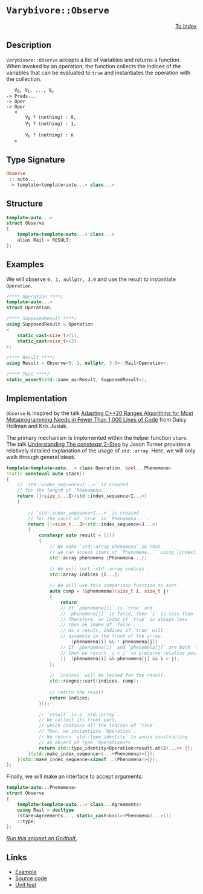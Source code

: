 <!-- Copyright 2024 Feng Mofan
SPDX-License-Identifier: Apache-2.0 -->

# `Varybivore::Observe`

<p style='text-align: right;'><a href="../../../facilities/metafunctions.md#varybivore-observe">To Index</a></p>

## Description

`Varybivore::Observe` accepts a list of variables and returns a function.
When invoked by an operation, the function collects the indices of the variables that can be evaluated to `true` and instantiates the operation with the collection.

<pre><code>   V<sub>0</sub>, V<sub>1</sub>, ..., V<sub>n</sub>
-> Preds...
-> Oper
-> Oper
   <
       V<sub>0</sub> ? (nothing) : 0,
       V<sub>1</sub> ? (nothing) : 1,
                  &vellip;
       V<sub>n</sub> ? (nothing) : n
   ></code></pre>

## Type Signature

```Haskell
Observe
 :: auto...
 -> template<template<auto...> class...>
```

## Structure

```C++
template<auto...>
struct Observe
{
    template<template<auto...> class...>
    alias Rail = RESULT;
};
```

## Examples

We will observe `0, 1, nullptr, 3.0` and use the result to instantiate `Operation`.

```C++
/**** Operation ****/
template<auto...>
struct Operation;

/**** SupposedResult ****/
using SupposedResult = Operation
<
    static_cast<size_t>(1),
    static_cast<size_t>(3)
>;

/**** Result ****/
using Result = Observe<0, 1, nullptr, 3.0>::Rail<Operation>;

/**** Test ****/
static_assert(std::same_as<Result, SupposedResult>);
```

## Implementation

`Observe` is inspired by the talk [Adapting C++20 Ranges Algorithms for Most Metaprogramming Needs in Fewer Than 1,000 Lines of Code](https://youtu.be/69PuizjrgBM?list=PLPqbaGB3rnNmIaWPvuu4U6LWt1XooNi-L) from Daisy Hollman and Kris Jusiak.

The primary mechanism is implemented within the helper function `stare`.
The talk [Understanding The constexpr 2-Step](https://youtu.be/_AefJX66io8?list=PLPqbaGB3rnNmIaWPvuu4U6LWt1XooNi-L) by Jason Turner provides a relatively detailed explanation of the usage of `std::array`. Here, we will only walk through general ideas.

```C++
template<template<auto...> class Operation, bool...Phenomena>
static consteval auto stare()
{
    // `std::index_sequence<I...>` is created
    // for the length of `Phenomena...`.
    return []<size_t...I>(std::index_sequence<I...>)
    {
        
        // `std::index_sequence<I...>` is created
        // for the count of `true` in `Phenomena...`.
        return []<size_t...J>(std::index_sequence<J...>)
        {
            constexpr auto result = []()
            {
                // We make `std::array phenomena` so that
                // we can access items of `Phenomena...` using [index].
                std::array phenomena {Phenomena...};

                // We will sort `std::array indices`.
                std::array indices {I...};
                
                // We will use this comparison function to sort.
                auto comp = [&phenomena](size_t i, size_t j)
                {
                    return
                    // If `phenomena[i]` is `true` and
                    // `phenomena[j]` is false, then `i` is less than `j`.
                    // Therefore, an index of `true` is always less
                    // than an index of `false`.
                    // As a result, indices of `true` will
                    // assemble in the front of the array.
                        (phenomena[i] && ! phenomena[j])
                    // If `phenomena[i]` and `phenomena[j]` are both `true`,
                    // then we return `i < j` to preserve relative positions.
                    ||  (phenomena[i] && phenomena[j] && i < j);
                };
                
                // `indices` will be reused for the result.
                std::ranges::sort(indices, comp);
                
                // return the result.
                return indices;
            }();

            // `result` is a `std::array`.
            // We collect its front part,
            // which contains all the indices of `true`.
            // Then, we instantiate `Operation`.
            // We return `std::type_identity` to avoid constructing
            // an object of type `Operation<*>`.
            return std::type_identity<Operation<result.at(J)...>> {};
        }(std::make_index_sequence<(...+Phenomena)>{});
    }(std::make_index_sequence<sizeof...(Phenomena)>{});
};
```

Finally, we will make an interface to accept arguments:

```C++
template<auto...Phenomena>
struct Observe
{
    template<template<auto...> class...Agreements>
    using Rail = decltype
    (stare<Agreements..., static_cast<bool>(Phenomena)...>())
    ::type;
};
```

[*Run this snippet on Godbolt.*](https://godbolt.org/#z:OYLghAFBqd5QCxAYwPYBMCmBRdBLAF1QCcAaPECAMzwBtMA7AQwFtMQByARg9KtQYEAysib0QXACx8BBAKoBnTAAUAHpwAMvAFYTStJg1DIApACYAQuYukl9ZATwDKjdAGFUtAK4sGIAKwAzKSuADJ4DJgAcj4ARpjEIACcSaQADqgKhE4MHt6%2BAcEZWY4C4ZExLPGJKbaY9qUMQgRMxAR5Pn5BdQ05za0E5dFxCcmpCi1tHQXdEwNDldVjAJS2qF7EyOwcAPQAVAeHR8cnezsmGgCC%2B4cA1AAimGmujMh4mAq3R%2BdXN6f/xx%2BlwuwLMgQiyG8WFuJkCbi8jlohAAnrDsCDzOCGJCvNDYW5kBN0FgqGiMWCIVDMDC4WJgCRCAgWGSrpjKbjqfjWsQmKjAujWb8AcLASC/ntbgBJFhpehsQRMRpfQ5A8UigFAsVHW5zYjU74ggiYGUGI34o0mxWYLkI1AAOgdaNukKYCk%2BAHlnjzGqRbrFUJ4HXblAhGKh5UwWZc5o5kM6BBNMAA3MS3Ji2nWTTAQZYYgDsViut2Ltx2OxhADYNESQCAIlhVAB9JQARy8r2tcMlQbJVdueE%2ByD1VvQIJLpfL/GItwIodu9CMs9uqColY0IbDEZ7VbtY5LeoIGwYMP8Vn893xWQAXphGwQg5K0RAa3WGA3m5g2x38d3Hfzc0WJYmAWe7jsWoFgWWa4vvWmBNq27bYp2bi/ru/ImH2A7OsORqjoBYETrcU4znOaBeIIy6rhhGgEMQ7bUf2x7URuDDhowTDbhou74WBB5HieZ4XnC163veDoAFJPjBb5wR%2BX5Ifi4k9v%2BEHjsBhaXARBFoAwiaqGk07pkQtx6goXi0AQNL3AJJjnjmqlaepDlaSWUEAOrUiwTAANaclWL7crytxpKGrERgxCioCRirOS5hEAO7UqIx5MMgWxuv2FqfCua4sWxzCcbcXhZEYAmwaotn3NxmlxQRAXEDyyLBaF%2BVMDCBZ5Vujp5kJGmxS57nUvFdC0DqJCWdR9WNYx%2BDpdR1W1XVBDoLWgVNfWeDpe1FiocBvX9Y5PGLYRHm3MNtCjcV1KzlhaAyq0A4CER5EODkM5RZFbQLcdJZGVFd1pFZNlmBWIWbuxlXPngN53v2voibD2gATVP3bQdtV8cQDDo3FUGSlRVZg2FEOnnglUMVh1G0fRfaGHhKOo655bUUTrW2RY2jk5hnxUGISi%2BrOjBrmT3Pzh8nyzoYa6czuOMDeWAAqoZ6lOmC%2BlL5WUWu1PWqLYjxbynz0G6ctaVBkspcems5dRvO0Eo82mwRUHRmmJkfOZBC%2BhtW021WOsMedtBO5B5aukoVT0IxJHUlQxCyFrgtpg1vLfYzWkQKz4Wk5VMIg%2BYFa3GAYDNeDzDs5z57I%2Bn454wTGhZyTFhk%2BeDF02ujfl6elcXrTep%2BqgS5U3RusaKQIe1%2BWgvHol7uHljws0m4twyxo73BaZCRJtSeqmng2/BZk2QJmnNfAW45/FpnLXZ83ucFwXpfE13HP3/nIP9kvK%2B5oEGnp3tsI/6MxDlBaiPsPiBxGn6HemArroCIiQGO7szIWVPsdF8PIjAfFrJ9AgEBwEKF9ADH%2BQDUYgPLJjY8SdTKezQYtShM1NoQN/jjPa9kWGCgZvLNcNCLIU0%2BG1Say1Vop1RLLI6ZtyynTQBdTADhMo83jhRNIAxx4SOduWeKCBNoIHjAqCIAiLpIIIVrYeNMuI4ygkrRgvpZ4GJaIIPAVo1yegSIqHIjt1Gh1uKdBhQiVogAIMiZ4jY8BYEcUEhixkmBJlQGEvREw6KvSMJYsOx5UCxG0HIyyOUgnPBcV6dxAh8R7F7BYrx44GEvjybeMJjBHCRLhK470Hi4S8PvIqCA4lljKXRPyNGPVAGxTYS%2BLyvlQkyXgp%2BRCWx8QQB7JYTq7Ef7ohAj1EhEERnCJAGM2pky5IzOQiJFcQYIBLOYCspy6yhmskGRw4EQo7juliEoYgB8DRXAtLKK0NoiBBnOZGdCVxEleHkc815298ykJnMab5Zo4RfNNMhP6vTnQGDdEGS4wA9TGnqQoKM45ioRGALcAASkwOgQMsCQhqRBZ8WZ8RYpxfKAgCggzwxaLGRsogJj4n9J4J8AKel/mwDmauJZay0vuQA6Vjz1Qqi1HcbAqhWCyn1AquV8qzgYk1bcZpRTjwfMuIin5tJbS9JBCCsFhTGg3IedcbUQgvBpGKJgdApKPYWWVAcIERLSpOpdZkN1HqUETUCNZfVtrWRwggjGTa3LXQEEvNDUST4uCrFjZy%2BNPKk3CRTXeJ8gRkZkllQ6u4IbPbeu1VcP1JKK1ethBGl5W9kJj1uFwX0DBzK0DSLRX0gQ7QaDRLWcldB8SRtaX0vquqFYfEskauNyBGzhwSHgl8ChWC3ldPietXtbgBtde6z1ubsAkI4KsWgnB/C8D8BwLQpBUCcAvpYawY0NhbDzoEHgpACCaHPasbyARJCDoABxmDMCkLg/gNAgZA1wPMeZpCXo4JIXgLAJAaDHre%2B9j6OC8AUCAMev673ntIHAWAMBEAgHWAQNICJyCUABnQBIURN2cFUCBisABaCskhbjADSu24DZheBusIAyFaHb%2BCCBEGIdgUgZCCEUCodQJHSC6A7fFHkaROA8AvVem9f6H2cHdAiOjOTVwce47x/jgmpB2jMLcCAHgZTMenJidNvBiNaFWBAJATH6BkAoBAALoxgBSDMHwOgRpiAEYgLEIzsQIitGRLp3gSXmDEGRM8rJDg0ukDuiy90DBaCpbU1gWIXhgBuDEPbfLWAvJGHEOVvAepXrbwI2puCciETbG/REI0yH71IliDyLLHgsBGdongdD3BeDb2IP6JQjxGvACREYP9qwqAGGAAoAAau8eKrjb3fuk8IUQ4gFNneU2oIzGn9CGGMNYaw%2Bg8AvPgKsVAvacida40SRtpgX2WDMDhhbxA6kEcgKsOw2ScguDfNMPwHawgRGGFUUYHbijH1yJ4ToegseNAWCMRIHaYevQEP0KYuOCik/qLDinkxBio8WBj2wjPEd6F1EzioxOJDQ/WJseT%2BmODXtINh3guHbhWZ43xgTcZ7OOYgLgcT7mwSeZ/Zt1YoYmBYESDmUggHJADqSIERDGhJBmEkFWDQ/gKypGQ6h0g6Gv12grFwCsIGkhwYrP4SQUGTcVjF0Z3D%2BHCMa5I75yjfnqNmfo8F0LxBWNsE4K0FgSY8xcbai6UqXAkh2i4IO0T%2BAiDg8k4p87cmJDSGu0oW7andCRa00wHTc3hei/F8ZjgpnaMIi1tLmz2eSW5/z4OpzLm0huc/WYZYXnNtkf8%2BGCfgWGMhcX25lABgjC564GPGgFkEhxYS2pjLKX8sn6yzl7J%2BXCv1OK6VozFWqs1Yup179DXHvNfvfgNrjgOtGe68gL1vlgNvUEZiNmNsiBNtsPetNrNt%2BgtktpgCth/sSnPttkwLtgdpgEds8CdrwGdrJpdtXrIDdqpveg3g9htoDlYJYK9u9lDg%2Bt9gmJwH9stADs9sDqDgkKXtggwWTo0PDu4NTkjiEG%2BETujiTukEfI0BzpjtITkOIUsLTr0AzgMLIT0PTk0IzooazlzuoVzjoSTvzu%2BkLvoAZkHmppLv3nxoPu2nngXmvErsXogh5jPuHj5lrpgDrqMPrg7mhiAIEHnubnmP4EkAhoEBblbn7hYThpwKHkRnPuRlRjRuZivgnkntsKnjZiwAoEmHGEmMPkihMEXirmEnoAQRdvJsQUprXmQToAEaQE3i3npmYSLoZpYSZrHhZlLtkbkfkYUVaBMGPmvoFp%2BkWrPhHvPigCMQkGkTMYkHkS6o2AUUkI2EUQQI2KoLxlFvvrFpQEfveufmVt%2BkcZfnlnNgVuGEViVmVl/pgJVtVrVq/rwO/k1tAS8a1rDn/l1qoD1kaMAYIKAWpuASllAVNuDnAfNgkIgcgU1qgZMegZgYdsdvlhUZXldiQbUXdg0Zvk9kDjYCNpDvrl9o0J1jsDWNQdYCDhLmDhDh9hoeTn4BAK4OoSjjzhIfjvIQIOoQTgoczrzsoZoZTu0MIZznToycKYYZzuzqKaTtofyRyemmsCYXzq0e3sHpwD0XxjkXkbcCsXaOsU5sriXp%2Burt5v%2BqQNrrrpQMLo7uhhBnaIEIEP4NBn7phk6XmB7jERLnEbYGHuacsABiAJIP4HaEkPBnmJhiBpIOGVwGBiDK0YEO0bEXhu4RachiJt6Z3hMR4aQAtlkM4JIEAA%3D)

## Links

- [Example](../../../code/facilities/metafunctions/varybivore/observe/implementation.hpp)
- [Source code](../../../../conceptrodon/descend/varybivore/observe.hpp)
- [Unit test](../../../../tests/unit/metafunctions/varybivore/observe.test.hpp)
